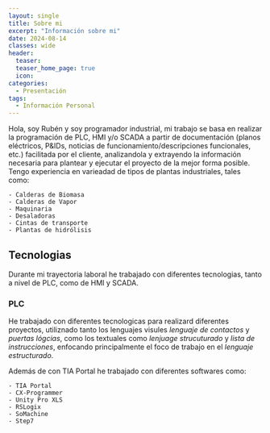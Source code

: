 ```yaml
---
layout: single
title: Sobre mi
excerpt: "Información sobre mi"
date: 2024-08-14
classes: wide
header:
  teaser: 
  teaser_home_page: true
  icon: 
categories:
  - Presentación
tags:  
  - Información Personal
---
```


Hola, soy Rubén y soy programador industrial, mi trabajo se basa en realizar la programación de PLC, HMI y/o SCADA a partir de documentación (planos eléctricos, P&IDs, noticias de funcionamiento/descripciones funcionales, etc.) facilitada por el cliente, analizandola y extrayendo la información necesaria para plantear y ejecutar el proyecto de la mejor forma posible. Tengo experiencia en varieadad de tipos de plantas industriales, tales como:

    - Calderas de Biomasa
    - Calderas de Vapor
    - Maquinaria
    - Desaladoras
    - Cintas de transporte
    - Plantas de hidrólisis

## Tecnologias

Durante mi trayectoria laboral he trabajado con diferentes tecnologias, tanto a nivel de PLC, como de HMI y SCADA.

### PLC

He trabajado con diferentes tecnologicas para realizard diferentes proyectos, utiliznado tanto los lenguajes visules *lenguaje de contactos* y *puertas lógcias*, como los textuales como *lenjuage strucuturado* y *lista de instrucciones*, enfocando principalmente el foco de trabajo en el *lenguaje estructurado*.

Además de con TIA Portal he trabajado con diferentes softwares como:

    - TIA Portal
    - CX-Programmer
    - Unity Pro XLS
    - RSLogix
    - SoMachine
    - Step7

